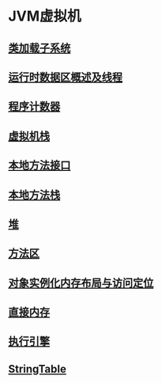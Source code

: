 # JVM虚拟机

## [类加载子系统](java/JVM笔记/类加载子系统/README.md)

## [运行时数据区概述及线程](java/JVM笔记/运行时数据区概述及线程/README.md)

## [程序计数器](java/JVM笔记/程序计数器/README.md)

## [虚拟机栈](java/JVM笔记/虚拟机栈/README.md)

## [本地方法接口](java/JVM笔记/本地方法接口/README.md)

## [本地方法栈](java/JVM笔记/本地方法栈/README.md)

## [堆](java/JVM笔记/堆/README.md)

## [方法区](java/JVM笔记/方法区/README.md)

## [对象实例化内存布局与访问定位](java/JVM笔记/对象实例化内存布局与访问定位/README.md)

## [直接内存](java/JVM笔记/直接内存/README.md)

## [执行引擎](java/JVM笔记/执行引擎/README.md)

## [StringTable](java/JVM笔记/StringTable/README.md)
